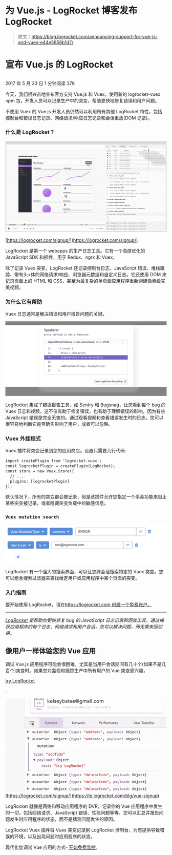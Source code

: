 # 为 Vue.js - LogRocket 博客发布 LogRocket

> 原文：<https://blog.logrocket.com/announcing-support-for-vue-js-and-vuex-e44e5856b1d7/>

# 宣布 Vue.js 的 LogRocket

## 

2017 年 5 月 23 日 1 分钟阅读 376

今天，我们很兴奋地宣布官方支持 Vue.js 和 Vuex。使用新的 logrocket-vuex npm 包，开发人员可以记录生产中的突变，帮助更快地修复错误和用户问题。

不使用 Vuex 的 Vue.js 开发人员仍然可以利用所有其他 LogRocket 特性，包括控制台和错误日志记录、网络请求/响应日志记录和会话重放(DOM 记录)。

### 什么是 LogRocket？

[![](img/7f9cc7da85477f88dd33827526df86b4.png)](https://logrocket.com/signup/)

[https://logrocket.com/signup/](https://logrocket.com/signup/)

LogRocket 是第一个 webapps 的生产日志工具。它有一个高度优化的 JavaScript SDK 和插件，用于 Redux、ngrx 和 Vuex。

除了记录 Vuex 突变，LogRocket 还记录控制台日志、JavaScript 错误、堆栈跟踪、带有头+体的网络请求/响应、浏览器元数据和自定义日志。它还使用 DOM 来记录页面上的 HTML 和 CSS，甚至为最复杂的单页面应用程序重新创建像素级完美视频。

### 为什么它有帮助

Vuex 日志通常是解决错误和用户报告问题的关键。

![](img/4e576b33ee7ca491ed497d49c9f4d83c.png)

LogRocket 集成了错误报告工具，如 Sentry 和 Bugsnag，让您看到每个 bug 的 Vuex 日志和视频。这不仅有助于修复错误，也有助于理解错误的影响，因为有些 JavaScript 错误是完全无害的。通过观看视频和查看错误发生时的日志，您可以很容易地判断它是否确实影响了用户，或者可以忽略。

### Vuex 外挂程式

Vuex 插件将突变记录到您的应用商店。设置只需要几行代码:

```
import createPlugin from 'logrocket-vuex';
const logrocketPlugin = createPlugin(LogRocket);
const store = new Vuex.Store({
  // ...
  plugins: [logrocketPlugin]
});
```

默认情况下，所有的突变都会被记录，但是该插件允许您指定一个杀毒功能来阻止某些突变被记录，或者隐藏突变负载中的敏感信息。

### `Vuex mutation search`

![](img/a5980d574c1fc3bf9adc80b14de4d5bb.png)

LogRocket 有一个强大的搜索界面，可以让您跨会话搜索特定的 Vuex 突变。您可以组合搜索过滤器来查找给定用户或应用程序中某个页面的突变。

### 入门指南

要开始使用 LogRocket，请在[https://logrocket.com 创建一个免费账户。](https://logrocket.com.)

* * *

[*LogRocket*](https://logrocket.com) *是帮助你更快修复 bug 的 JavaScript 日志记录和回放工具。通过捕获应用程序的每个日志、网络请求和用户会话，您可以解决问题，而无需来回切换。*

## 像用户一样体验您的 Vue 应用

调试 Vue.js 应用程序可能会很困难，尤其是当用户会话期间有几十个(如果不是几百个)突变时。如果您对监视和跟踪生产中所有用户的 Vue 突变感兴趣，

[try LogRocket](https://lp.logrocket.com/blg/vue-signup)

.

[![LogRocket Dashboard Free Trial Banner](img/0d269845910c723dd7df26adab9289cb.png)](https://lp.logrocket.com/blg/vue-signup)[https://logrocket.com/signup/](https://lp.logrocket.com/blg/vue-signup)

LogRocket 就像是网络和移动应用程序的 DVR，记录你的 Vue 应用程序中发生的一切，包括网络请求、JavaScript 错误、性能问题等等。您可以汇总并报告问题发生时应用程序的状态，而不是猜测问题发生的原因。

LogRocket Vuex 插件将 Vuex 突变记录到 LogRocket 控制台，为您提供导致错误的环境，以及出现问题时应用程序的状态。

现代化您调试 Vue 应用的方式- [开始免费监控](https://lp.logrocket.com/blg/vue-signup)。